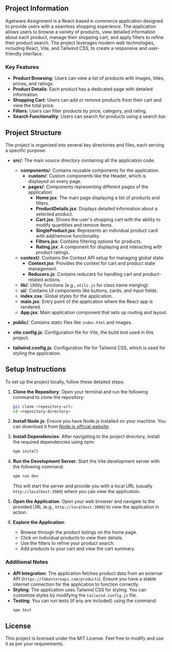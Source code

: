 ## Project Information
Agetware Assignment is a React-based e-commerce application designed to provide users with a seamless shopping experience. The application allows users to browse a variety of products, view detailed information about each product, manage their shopping cart, and apply filters to refine their product search. The project leverages modern web technologies, including React, Vite, and Tailwind CSS, to create a responsive and user-friendly interface.

### Key Features
- **Product Browsing**: Users can view a list of products with images, titles, prices, and ratings.
- **Product Details**: Each product has a dedicated page with detailed information.
- **Shopping Cart**: Users can add or remove products from their cart and view the total price.
- **Filters**: Users can filter products by price, category, and rating.
- **Search Functionality**: Users can search for products using a search bar.

## Project Structure
The project is organized into several key directories and files, each serving a specific purpose:

- **src/**: The main source directory containing all the application code.
  - **components/**: Contains reusable components for the application.
    - **custom/**: Custom components like the Header, which is displayed on every page.
    - **pages/**: Components representing different pages of the application:
      - **Home.jsx**: The main page displaying a list of products and filters.
      - **ProductDetails.jsx**: Displays detailed information about a selected product.
      - **Cart.jsx**: Shows the user's shopping cart with the ability to modify quantities and remove items.
      - **SingleProduct.jsx**: Represents an individual product card with add/remove functionality.
      - **Filters.jsx**: Contains filtering options for products.
      - **Rating.jsx**: A component for displaying and interacting with product ratings.
  - **context/**: Contains the Context API setup for managing global state:
    - **Context.jsx**: Provides the context for cart and product state management.
    - **Reducers.js**: Contains reducers for handling cart and product-related actions.
  - **lib/**: Utility functions (e.g., `utils.js` for class name merging).
  - **ui/**: Contains UI components like buttons, cards, and input fields.
  - **index.css**: Global styles for the application.
  - **main.jsx**: Entry point of the application where the React app is rendered.
  - **App.jsx**: Main application component that sets up routing and layout.
  
- **public/**: Contains static files like `index.html` and images.
  
- **vite.config.js**: Configuration file for Vite, the build tool used in this project.

- **tailwind.config.js**: Configuration file for Tailwind CSS, which is used for styling the application.

## Setup Instructions

To set up the project locally, follow these detailed steps:

1. **Clone the Repository**:
   Open your terminal and run the following command to clone the repository:
   ```bash
   git clone <repository-url>
   cd <repository-directory>
   ```

2. **Install Node.js**:
   Ensure you have Node.js installed on your machine. You can download it from [Node.js official website](https://nodejs.org/).

3. **Install Dependencies**:
   After navigating to the project directory, install the required dependencies using npm:
   ```bash
   npm install
   ```

4. **Run the Development Server**:
   Start the Vite development server with the following command:
   ```bash
   npm run dev
   ```
   This will start the server and provide you with a local URL (usually `http://localhost:3000`) where you can view the application.

5. **Open the Application**:
   Open your web browser and navigate to the provided URL (e.g., `http://localhost:3000`) to view the application in action.

6. **Explore the Application**:
   - Browse through the product listings on the home page.
   - Click on individual products to view their details.
   - Use the filters to refine your product search.
   - Add products to your cart and view the cart summary.

### Additional Notes
- **API Integration**: The application fetches product data from an external API (`https://fakestoreapi.com/products`). Ensure you have a stable internet connection for the application to function correctly.
- **Styling**: The application uses Tailwind CSS for styling. You can customize styles by modifying the `tailwind.config.js` file.
- **Testing**: You can run tests (if any are included) using the command:
  ```bash
  npm test
  ```

## License
This project is licensed under the MIT License. Feel free to modify and use it as per your requirements.
